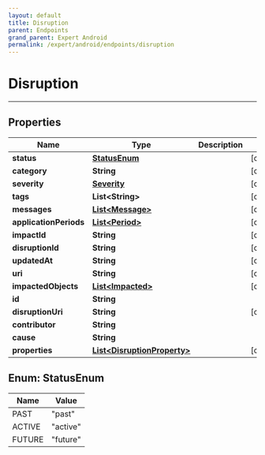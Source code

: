 ```yaml
---
layout: default
title: Disruption
parent: Endpoints
grand_parent: Expert Android
permalink: /expert/android/endpoints/disruption
---
```


# Disruption

---

## Properties

| Name | Type | Description | Notes
| ------------ | ------------- | ------------- | -------------
**status** | [**StatusEnum**](#StatusEnum) |  |  [optional]
**category** | **String** |  |  [optional]
**severity** | [**Severity**](/navitia_sdk_docs/expert/android/endpoints/severity) |  |  [optional]
**tags** | **List&lt;String&gt;** |  |  [optional]
**messages** | [**List&lt;Message&gt;**](/navitia_sdk_docs/expert/android/endpoints/message) |  |  [optional]
**applicationPeriods** | [**List&lt;Period&gt;**](/navitia_sdk_docs/expert/android/endpoints/period) |  |  [optional]
**impactId** | **String** |  |  [optional]
**disruptionId** | **String** |  |  [optional]
**updatedAt** | **String** |  |  [optional]
**uri** | **String** |  |  [optional]
**impactedObjects** | [**List&lt;Impacted&gt;**](/navitia_sdk_docs/expert/android/endpoints/impacted) |  |  [optional]
**id** | **String** |  | 
**disruptionUri** | **String** |  |  [optional]
**contributor** | **String** |  | 
**cause** | **String** |  | 
**properties** | [**List&lt;DisruptionProperty&gt;**](Disruption/navitia_sdk_docs/expert/android/endpoints/property) |  |  [optional]


<a name="StatusEnum"></a>
## Enum: StatusEnum
| Name | Value
| ---- | -----
PAST | &quot;past&quot;
ACTIVE | &quot;active&quot;
FUTURE | &quot;future&quot;



